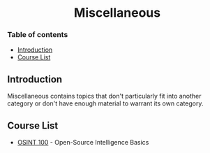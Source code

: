 <h1 align="center">Miscellaneous</h1>

### Table of contents

- [Introduction](#introduction)
- [Course List](#course-list)

## Introduction
Miscellaneous contains topics that don't particularly fit into another category or don't have enough material to warrant its own category.  

## Course List
- [OSINT 100](https://github.com/ursusShooock/CTF-by-eldiablo/tree/main/Misc/OSINT%20100) - Open-Source Intelligence Basics